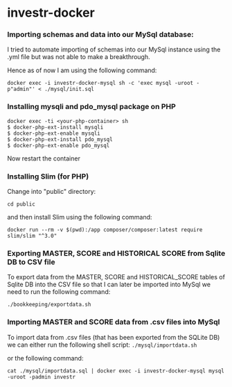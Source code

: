 # investr-docker

### Importing schemas and data into our MySql database:

I tried to automate importing of schemas into our MySql instance using the .yml file but was not able to make a breakthrough.

Hence as of now I am using the following command:

`docker exec -i investr-docker-mysql sh -c 'exec mysql -uroot -p"admin"' < ./mysql/init.sql`

### Installing mysqli and pdo_mysql package on PHP
```
docker exec -ti <your-php-container> sh
$ docker-php-ext-install mysqli
$ docker-php-ext-enable mysqli
$ docker-php-ext-install pdo_mysql
$ docker-php-ext-enable pdo_mysql 
```
Now restart the container

### Installing Slim (for PHP)
Change into "public" directory: 

`cd public`

and then install Slim using the following command:

`docker run --rm -v $(pwd):/app composer/composer:latest require slim/slim "^3.0"`

### Exporting MASTER, SCORE and HISTORICAL SCORE from Sqlite DB to CSV file

To export data from the MASTER, SCORE and HISTORICAL_SCORE tables of Sqlite DB into the CSV file so that I can later be imported into MySql we need to run the following command:

`./bookkeeping/exportdata.sh`

### Importing MASTER and SCORE data from .csv files into MySql
To import data from .csv files (that has been exported from the SQLite DB) we can either run the following shell script:
`./mysql/importdata.sh`

or the following command:

`cat ./mysql/importdata.sql | docker exec -i investr-docker-mysql mysql -uroot -padmin investr`
